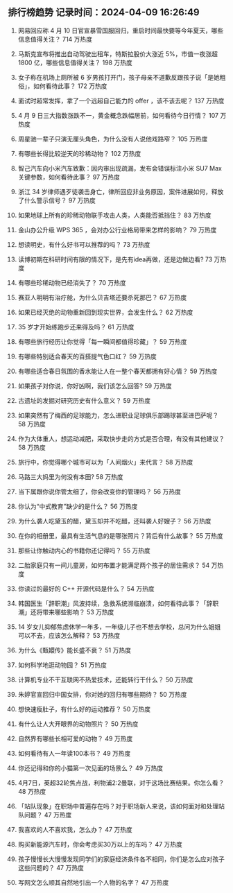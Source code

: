 
## 排行榜趋势 记录时间：2024-04-09 16:26:49
  
  1. 网易回应称 4 月 10 日官宣暴雪国服回归，重启时间最快要等今年夏天，哪些信息值得关注？ 714 万热度
    
  2. 马斯克宣布将推出自动驾驶出租车，特斯拉股价大涨近 5%，市值一夜涨超 1800 亿，哪些信息值得关注？ 198 万热度
    
  3. 女子称在机场上厕所被 6 岁男孩打开门，孩子母亲不道歉反跟孩子说「是她粗俗」，如何看待此事？ 172 万热度
    
  4. 面试时超常发挥，拿了一个远超自己能力的 offer ，该不该去呢？ 137 万热度
    
  5. 4 月 9 日三大指数涨跌不一，黄金概念跌幅居前，如何看待今日行情？ 107 万热度
    
  6. 周星驰一辈子只演无厘头角色，为什么没有人说他戏路窄？ 105 万热度
    
  7. 有哪些长得比较逆天的珍稀动物？ 102 万热度
    
  8. 智己汽车向小米汽车致歉：因内审出现疏漏，发布会错误标注小米 SU7 Max 关键参数，如何看待此事？ 97 万热度
    
  9. 浙江 34 岁律师遇歹徒袭击身亡，律所回应非业务原因，案件进展如何，释放了什么警示信号？ 97 万热度
    
  10. 如果地球上所有的珍稀动物联手攻击人类，人类能否抵挡住？ 83 万热度
    
  11. 金山办公升级 WPS 365 ，会对办公行业格局带来怎样的影响？ 79 万热度
    
  12. 想读明史，有什么好书可以推荐的吗？ 73 万热度
    
  13. 读博初期在科研时间有限的情况下，是先有idea再做，还是边做边看? 73 万热度
    
  14. 有哪些珍稀动物已经消失了？ 70 万热度
    
  15. 赛亚人明明有治疗舱，为什么贝吉塔还要杀死那巴？ 67 万热度
    
  16. 如果已经灭绝的动物重新回到现实世界，会发生什么？ 62 万热度
    
  17. 35 岁才开始练跑步还来得及吗？ 61 万热度
    
  18. 有哪些旅行经历让你觉得「每一瞬间都值得珍藏」？ 59 万热度
    
  19. 有哪些特别适合春天的百搭提气色口红？ 59 万热度
    
  20. 有哪些适合春日氛围的香水能让人在一整个春天都拥有好心情？ 59 万热度
    
  21. 如果孩子对你说，你好凶啊，我们该怎么回答? 59 万热度
    
  22. 古遗址的发掘对研究历史有什么意义？ 59 万热度
    
  23. 如果突然有了梅西的足球能力，怎么进职业足球俱乐部踢球甚至进巴萨呢？ 58 万热度
    
  24. 作为大体重人，想运动减肥，采取快步走的方式是否合理，有没有其他建议？ 58 万热度
    
  25. 旅行中，你觉得哪个城市可以为「人间烟火」来代言？ 58 万热度
    
  26. 马路三大妈里为何没有本田? 58 万热度
    
  27. 当下属跟你说你管太细了，你会改变你的管理吗？ 56 万热度
    
  28. 你认为“中式教育”缺少的是什么？ 56 万热度
    
  29. 为什么袭人吃黛玉的醋，黛玉却并不吃醋，还叫袭人好嫂子？ 56 万热度
    
  30. 在你的相册里，最具有生活气息的是哪张照片？背后有什么故事？ 55 万热度
    
  31. 那些让你触动内心的书籍你还记得吗？ 55 万热度
    
  32. 二胎家庭只有一间儿童房，如何布置才能满足两个孩子的居住需求？ 54 万热度
    
  33. 你读过的最好的 C++ 开源代码是什么？ 54 万热度
    
  34. 韩国医生「辞职潮」风波持续，急救系统濒临崩溃，如何看待此事？「辞职潮」还将带来哪些影响？ 53 万热度
    
  35. 14 岁女儿抑郁焦虑休学一年多，一年级儿子也不想去学校，总问为什么姐姐可以不去，应该怎么解释？ 53 万热度
    
  36. 为什么《甄嬛传》能长盛不衰？ 51 万热度
    
  37. 如何科学地逛动物园？ 51 万热度
    
  38. 计算机专业不干互联网不热爱技术，还能转行干什么？ 50 万热度
    
  39. 朱婷官宣回归中国女排，你对她的回归有哪些期待？ 50 万热度
    
  40. 想快速瘦肚子，有什么好的运动推荐？ 50 万热度
    
  41. 有什么让人大开眼界的动物照片？ 50 万热度
    
  42. 自然界有哪些长相可爱的动物？ 49 万热度
    
  43. 如何看待有人一年读100本书？ 49 万热度
    
  44. 你还记得和你的小猫第一次见面的场景么？ 49 万热度
    
  45. 4月7日，英超32轮焦点战，利物浦2:2曼联，对于这场比赛结果。你怎么看？ 48 万热度
    
  46. 「站队现象」在职场中普遍存在吗？对于职场新人来说，该如何面对和处理站队问题？ 47 万热度
    
  47. 我喜欢的人不喜欢我，怎么办？ 47 万热度
    
  48. 购买新能源汽车时，你会考虑买30万以上的车吗？ 47 万热度
    
  49. 孩子慢慢长大慢慢发现同学们的家庭经济条件各不相同，你们是怎么应对孩子这些问题的？ 47 万热度
    
  50. 写网文怎么顺其自然地引出一个人物的名字？ 47 万热度
    